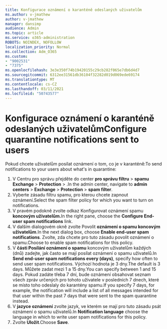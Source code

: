 ```yaml
---
title: Konfigurace oznámení o karanténě odeslaných uživatelům
ms.author: v-jmathew
author: v-jmathew
manager: dansimp
audience: Admin
ms.topic: article
ms.service: o365-administration
ROBOTS: NOINDEX, NOFOLLOW
localization_priority: Normal
ms.collection: Adm_O365
ms.custom:
- "9002531"
- "7375"
ms.openlocfilehash: 3e3e350f74b19420155c29cb282f065e7db6d4d7
ms.sourcegitcommit: 6312ee31561db36104f32282d019d069ede69174
ms.translationtype: MT
ms.contentlocale: cs-CZ
ms.lasthandoff: 03/11/2021
ms.locfileid: "50743577"
---
```

# <a name="configure-quarantine-notifications-sent-to-users"></a><span data-ttu-id="5ae56-102">Konfigurace oznámení o karanténě odeslaných uživatelům</span><span class="sxs-lookup"><span data-stu-id="5ae56-102">Configure quarantine notifications sent to users</span></span>

<span data-ttu-id="5ae56-103">Pokud chcete uživatelům posílat oznámení o tom, co je v karanténě:</span><span class="sxs-lookup"><span data-stu-id="5ae56-103">To send notifications to your users about what's in quarantine:</span></span>

1. <span data-ttu-id="5ae56-104">V Centru pro správu přejděte do center **pro správu filtru**  >  **spamu Exchange**  >  **Protection**  >  .</span><span class="sxs-lookup"><span data-stu-id="5ae56-104">In the admin center, navigate to **admin centers** > **Exchange** > **Protection** > **spam filter**.</span></span>
2. <span data-ttu-id="5ae56-105">Vyberte zásadu filtru spamu, pro kterou chcete zapnout oznámení.</span><span class="sxs-lookup"><span data-stu-id="5ae56-105">Select the spam filter policy for which you want to turn on notifications.</span></span>
3. <span data-ttu-id="5ae56-106">V pravém podokně zvolte odkaz Konfigurovat oznámení spamu **koncovým uživatelům.**</span><span class="sxs-lookup"><span data-stu-id="5ae56-106">In the right pane, choose the **Configure End-user spam notifications** link.</span></span>
4. <span data-ttu-id="5ae56-107">V dalším dialogovém okně zvolte Povolit **oznámení o spamu koncovým uživatelům**.</span><span class="sxs-lookup"><span data-stu-id="5ae56-107">In the next dialog box, choose **Enable end-user spam notifications**.</span></span> <span data-ttu-id="5ae56-108">Zvolte, zda chcete pro tuto zásadu povolit oznámení o spamu.</span><span class="sxs-lookup"><span data-stu-id="5ae56-108">Choose to enable spam notifications for this policy.</span></span>
5. <span data-ttu-id="5ae56-109">V **části Posílání oznámení o spamu** koncovým uživatelům každých (dnů) zadejte, jak často se mají posílat oznámení o spamu uživatelů.</span><span class="sxs-lookup"><span data-stu-id="5ae56-109">In **Send end-user spam notifications every (days)**, specify how often to send user spam notifications.</span></span> <span data-ttu-id="5ae56-110">Výchozí hodnota je 3 dny.</span><span class="sxs-lookup"><span data-stu-id="5ae56-110">The default is 3 days.</span></span> <span data-ttu-id="5ae56-111">Můžete zadat mezi 1 a 15 dny.</span><span class="sxs-lookup"><span data-stu-id="5ae56-111">You can specify between 1 and 15 days.</span></span> <span data-ttu-id="5ae56-112">Pokud zadáte třeba 7 dní, bude oznámení obsahovat seznam všech zpráv určených pro tohoto uživatele v posledních 7 dnech, které se místo toho odeslaly do karantény spamu.</span><span class="sxs-lookup"><span data-stu-id="5ae56-112">If you specify 7 days, for example, the notification will include a list of all messages intended for that user within the past 7 days that were sent to the spam quarantine instead.</span></span>
6. <span data-ttu-id="5ae56-113">V **jazyce oznámení** zvolte jazyk, ve kterém se mají pro tuto zásadu psát oznámení o spamu uživatelů.</span><span class="sxs-lookup"><span data-stu-id="5ae56-113">In **Notification language** choose the language in which to write user spam notifications for this policy.</span></span>
7. <span data-ttu-id="5ae56-114">Zvolte **Uložit**.</span><span class="sxs-lookup"><span data-stu-id="5ae56-114">Choose **Save**.</span></span>
